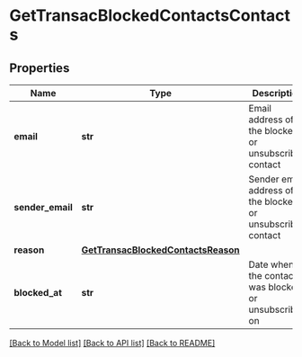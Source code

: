 # GetTransacBlockedContactsContacts

## Properties
Name | Type | Description | Notes
------------ | ------------- | ------------- | -------------
**email** | **str** | Email address of the blocked or unsubscribed contact | 
**sender_email** | **str** | Sender email address of the blocked or unsubscribed contact | 
**reason** | [**GetTransacBlockedContactsReason**](GetTransacBlockedContactsReason.md) |  | 
**blocked_at** | **str** | Date when the contact was blocked or unsubscribed on | 

[[Back to Model list]](../README.md#documentation-for-models) [[Back to API list]](../README.md#documentation-for-api-endpoints) [[Back to README]](../README.md)


